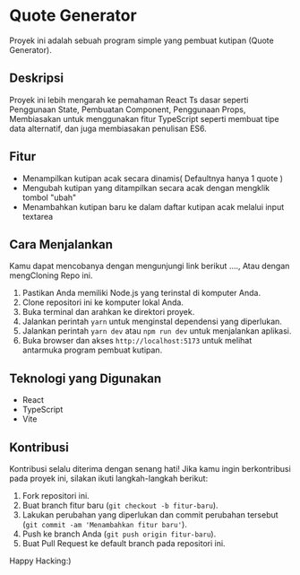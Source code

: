 # Quote Generator

Proyek ini adalah sebuah program simple yang pembuat kutipan (Quote Generator).

## Deskripsi

Proyek ini lebih mengarah ke pemahaman React Ts dasar seperti Penggunaan State, Pembuatan Component, Penggunaan Props, Membiasakan untuk menggunakan fitur TypeScript seperti membuat tipe data alternatif, dan juga membiasakan penulisan ES6.

## Fitur

-  Menampilkan kutipan acak secara dinamis( Defaultnya hanya 1 quote )
-  Mengubah kutipan yang ditampilkan secara acak dengan mengklik tombol "ubah"
-  Menambahkan kutipan baru ke dalam daftar kutipan acak melalui input textarea

## Cara Menjalankan

Kamu dapat mencobanya dengan mengunjungi link berikut ...., Atau dengan mengCloning Repo ini.

1. Pastikan Anda memiliki Node.js yang terinstal di komputer Anda.
2. Clone repositori ini ke komputer lokal Anda.
3. Buka terminal dan arahkan ke direktori proyek.
4. Jalankan perintah `yarn` untuk menginstal dependensi yang diperlukan.
5. Jalankan perintah `yarn dev` atau `npm run dev` untuk menjalankan aplikasi.
6. Buka browser dan akses `http://localhost:5173` untuk melihat antarmuka program pembuat kutipan.

## Teknologi yang Digunakan

-  React
-  TypeScript
-  Vite

## Kontribusi

Kontribusi selalu diterima dengan senang hati! Jika kamu ingin berkontribusi pada proyek ini, silakan ikuti langkah-langkah berikut:

1. Fork repositori ini.
2. Buat branch fitur baru (`git checkout -b fitur-baru`).
3. Lakukan perubahan yang diperlukan dan commit perubahan tersebut (`git commit -am 'Menambahkan fitur baru'`).
4. Push ke branch Anda (`git push origin fitur-baru`).
5. Buat Pull Request ke default branch pada repositori ini.

Happy Hacking:)
